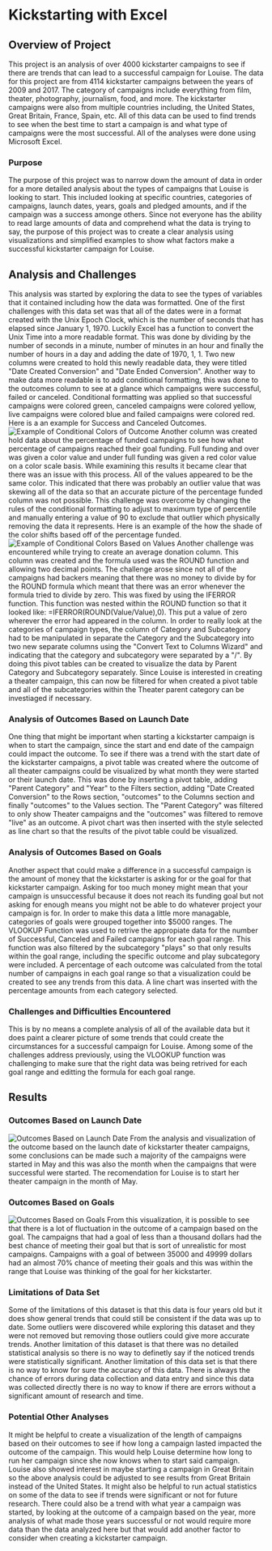 # Kickstarting with Excel

## Overview of Project
This project is an analysis of over 4000 kickstarter campaigns to see if there are trends that can lead to a successful campaign for Louise. The data for this project are from 4114 kickstarter campaigns between the years of 2009 and 2017. The category of campaigns include everything from film, theater, photography, journalism, food, and more. The kickstarter campaigns were also from multiple countries including, the United States, Great Britain, France, Spain, etc. All of this data can be used to find trends to see when the best time to start a campaign is and what type of campaigns were the most successful. All of the analyses were done using Microsoft Excel.

### Purpose
The purpose of this project was to narrow down the amount of data in order for a more detailed analysis about the types of campaigns that Louise is looking to start. This included looking at specific countries, categories of campaigns, launch dates, years, goals and pledged amounts, and if the campaign was a success amonge others. Since not everyone has the ability to read large amounts of data and comprehend what the data is trying to say, the purpose of this project was to create a clear analysis using visualizations and simplified examples to show what factors make a successful kickstarter campaign for Louise.

## Analysis and Challenges
This analysis was started by exploring the data to see the types of variables that it contained including how the data was formatted. One of the first challenges with this data set was that all of the dates were in a format created with the Unix Epoch Clock, which is the number of seconds that has elapsed since January 1, 1970. Luckily Excel has a function to convert the Unix Time into a more readable format. This was done by dividing by the number of seconds in a minute, number of minutes in an hour and finally the number of hours in a day and adding the date of 1970, 1, 1. Two new columns were created to hold this newly readable data, they were titled "Date Created Conversion" and "Date Ended Conversion". Another way to make data more readable is to add conditional formatting, this was done to the outcomes column to see at a glance which campaigns were successful, failed or canceled. Conditional formatting was applied so that successful campaigns were colored green, canceled campaigns were colored yellow, live campaigns were colored blue and failed campaigns were colored red. Here is a an example for Success and Canceled Outcomes. ![Example of Conditional Colors of Outcome](/https://github.com/likenberry/KickStarter-Analysis/blob/main/Resources/Color_Based_on_Outcome.png) Another column was created hold data about the percentage of funded campaigns to see how what percentage of campaigns reached their goal funding. Full funding and over was given a color value and under full funding was given a red color value on a color scale basis. While examining this results it became clear that there was an issue with this process. All of the values appeared to be the same color. This indicated that there was probably an outlier value that was skewing all of the data so that an accurate picture of the percentage funded column was not possible. This challenge was overcome by changing the rules of the conditional formatting to adjust to maximum type of percentile and manually entering a value of 90 to exclude that outlier which physically removing the data it represents. Here is an example of the how the shade of the color shifts based off of the percentage funded. ![Example of Conditional Colors Based on Values](https://github.com/likenberry/KickStarter-Analysis/blob/main/Resources/Color_Based_on_Value.png) Another challenge was encountered while trying to create an average donation column. This column was created and the formula used was the ROUND function and allowing two decimal points. The challenge arose since not all of the campaigns had backers meaning that there was no money to divide by for the ROUND formula which meant that there was an error whenever the formula tried to divide by zero. This was fixed by using the IFERROR function. This function was nested within the ROUND function so that it looked like: =IFERROR(ROUND(Value/Value),0). This put a value of zero wherever the error had appeared in the column. In order to really look at the categories of campaign types, the column of Category and Subcategory had to be manipulated in separate the Category and the Subcategory into two new separate columns using the "Convert Text to Columns Wizard" and indicating that the category and subcategory were separated by a "/". By doing this pivot tables can be created to visualize the data by Parent Category and Subcategory separately. Since Louise is interested in creating a theater campaign, this can now be filtered for when created a pivot table and all of the subcategories within the Theater parent category can be investiaged if necessary. 

### Analysis of Outcomes Based on Launch Date
One thing that might be important when starting a kickstarter campaign is when to start the campaign, since the start and end date of the campaign could impact the outcome. To see if there was a trend with the start date of the kickstarter campaigns, a pivot table was created where the outcome of all theater campaigns could be visualized by what month they were started or their launch date. This was done by inserting a pivot table, adding "Parent Category" and "Year" to the Filters section, adding "Date Created Conversion" to the Rows section, "outcomes" to the Columns section and finally "outcomes" to the Values section. The "Parent Category" was filtered to only show Theater campaigns and the "outcomes" was filtered to remove "live" as an outcome. A pivot chart was then inserted with the style selected as line chart so that the results of the pivot table could be visualized.

### Analysis of Outcomes Based on Goals
Another aspect that could make a difference in a successful campaign is the amount of money that the kickstarter is asking for or the goal for that kickstarter campaign. Asking for too much money might mean that your campaign is unsuccessful because it does not reach its funding goal but not asking for enough means you might not be able to do whatever project your campaign is for. In order to make this data a little more managable, categories of goals were grouped together into $5000 ranges. The VLOOKUP Function was used to retrive the appropiate data for the number of Successful, Canceled and Failed campaigns for each goal range. This function was also filtered by the subcategory "plays" so that only results within the goal range, including the specific outcome and play subcategory were included. A percentage of each outcome was calculated from the total number of campaigns in each goal range so that a visualization could be created to see any trends from this data. A line chart was inserted with the percentage amounts from each category selected. 
 
### Challenges and Difficulties Encountered
This is by no means a complete analysis of all of the available data but it does paint a clearer picture of some trends that could create the circumstances for a successful campaign for Louise. Among some of the challenges address previously, using the VLOOKUP function was challenging to make sure that the right data was being retrived for each goal range and editting the formula for each goal range. 

## Results
### Outcomes Based on Launch Date
![Outcomes Based on Launch Date](https://github.com/likenberry/KickStarter-Analysis/blob/main/Resources/Theater_Outcomes_vs_Launch.png)
From the analysis and visualization of the outcome based on the launch date of kickstarter theater campaigns, some conclusions can be made such a majority of the campaigns were started in May and this was also the month when the campaigns that were successful were started. The recomendation for Louise is to start her theater campaign in the month of May.

### Outcomes Based on Goals
![Outcomes Based on Goals](/https://github.com/likenberry/KickStarter-Anlysis/blob/main/Resources/Outcomes_vs_Goals.png)
From this visualization, it is possible to see that there is a lot of fluctuation in the outcome of a campaign based on the goal. The campaigns that had a goal of less than a thousand dollars had the best chance of meeting their goal but that is sort of unrealistic for most campaigns. Campaigns with a goal of between 35000 and 49999 dollars had an almost 70% chance of meeting their goals and this was within the range that Louise was thinking of the goal for her kickstarter. 
### Limitations of Data Set
Some of the limitations of this dataset is that this data is four years old but it does show general trends that could still be consistent if the data was up to date. Some outliers were discovered while exploring this dataset and they were not removed but removing those outliers could give more accurate trends. Another limitation of this dataset is that there was no detailed statistical analysis so there is no way to definetly say if the noticed trends were statistically significant. Another limitation of this data set is that there is no way to know for sure the accuracy of this data. There is always the chance of errors during data collection and data entry and since this data was collected directly there is no way to know if there are errors without a significant amount of research and time. 
### Potential Other Analyses
It might be helpful to create a visualization of the length of campaigns based on their outcomes to see if how long a campaign lasted impacted the outcome of the campaign. This would help Louise determine how long to run her campaign since she now knows when to start said campaign. Louise also showed interest in maybe starting a campaign in Great Britain so the above analysis could be adjusted to see results from Great Britain instead of the United States. It might also be helpful to run actual statistics on some of the data to see if trends were significant or not for future research. There could also be a trend with what year a campaign was started, by looking at the outcome of a campaign based on the year, more analysis of what made those years successful or not would require more data than the data analyzed here but that would add another factor to consider when creating a kickstarter campaign.
